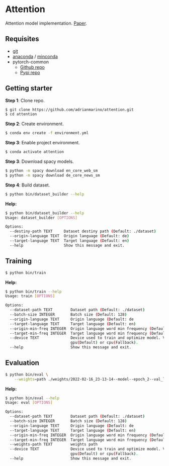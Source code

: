 # Attention

Attention model implementation. [Paper](https://arxiv.org/abs/1409.0473).

## Requisites

* [git](https://git-scm.com/downloads)
* [anaconda](https://www.anaconda.com/products/individual) / [minconda](https://docs.conda.io/en/latest/miniconda.html)
* pytorch-common
  * [Github repo](https://github.com/adrianmarino/pytorch-common/tree/master)
  * [Pypi repo](https://pypi.org/project/pytorch-common/)

## Getting starter

**Step 1**: Clone repo.

```bash
$ git clone https://github.com/adrianmarino/attention.git
$ cd attention
```

**Step 2**: Create environment.

```bash
$ conda env create -f environment.yml
```

**Step 3**: Enable project environment.

```bash
$ conda activate attention
```

**Step 3**: Download spacy models.

```bash
$ python -m spacy download en_core_web_sm
$ python -m spacy download de_core_news_sm
```

**Step 4**: Build dataset.

```bash
$ python bin/dataset_builder --help                                                                                                                                                                     ✔  attention   08:21:18  
```

**Help:**

```bash
$ python bin/dataset_builder --help                                                                                                                                                                     ✔  attention   08:21:18  
Usage: dataset_builder [OPTIONS]

Options:
  --destiny-path TEXT     Dataset destiny path (Default: ./dataset)
  --origin-language TEXT  Origin language (Default: de)
  --target-language TEXT  Target language (Default: en)
  --help                  Show this message and exit.
```


## Training

```bash
$ python bin/train
```

**Help:**

```bash
$ python bin/train --help
Usage: train [OPTIONS]

Options:
  --dataset-path TEXT        Dataset path (Default: ./dataset)
  --batch-size INTEGER       Batch size (Default: 128)
  --origin-language TEXT     Origin language (Default: de
  --target-language TEXT     Target language (Default: en)
  --origin-min-freq INTEGER  Origin language word min frequency (Default: 2)
  --target-min-freq INTEGER  Target language word min frequency (Default: 2)
  --device TEXT              Device used to train and optimize model. Values:
                             gpu(Default) or cpu(Fallback).
  --help                     Show this message and exit.
```

## Evaluation

```bash
$ python bin/eval \
    --weights=path ./weights/2022-02-16_23-13-14--model--epoch_2--val_loss_3.5578497585497404.pt
```

**Help:**

```bash
$ python bin/eval --help
Usage: eval [OPTIONS]

Options:
  --dataset-path TEXT        Dataset path (Default: ./dataset)
  --batch-size INTEGER       Batch size (Default: 128)
  --origin-language TEXT     Origin language (Default: de
  --target-language TEXT     Target language (Default: en)
  --origin-min-freq INTEGER  Origin language word min frequency (Default: 2)
  --target-min-freq INTEGER  Target language word min frequency (Default: 2)
  --weights-path TEXT        weights path
  --device TEXT              Device used to train and optimize model. Values:
                             gpu(Default) or cpu(Fallback).
  --help                     Show this message and exit.
```

